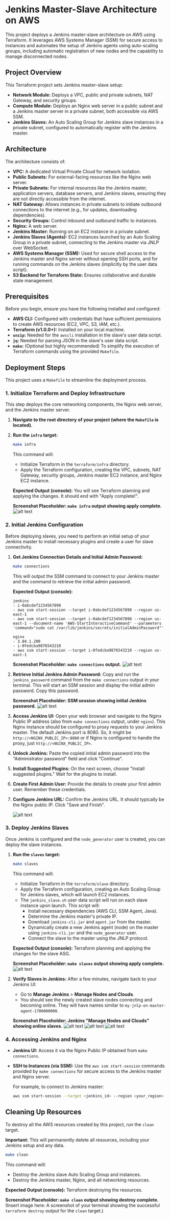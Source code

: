 # Jenkins Master-Slave Architecture on AWS

This project deploys a Jenkins master-slave architecture on AWS using Terraform. It leverages AWS Systems Manager (SSM) for secure access to instances and automates the setup of Jenkins agents using auto-scaling groups, including automatic registration of new nodes and the capability to manage disconnected nodes.

## Project Overview

This Terraform project sets Jenkins master-slave setup:

  * **Network Module:** Deploys a VPC, public and private subnets, NAT Gateway, and security groups.
  * **Compute Module:** Deploys an Nginx web server in a public subnet and a Jenkins master server in a private subnet, both accessible via AWS SSM.
  * **Jenkins Slaves:** An Auto Scaling Group for Jenkins slave instances in a private subnet, configured to automatically register with the Jenkins master.

## Architecture

The architecture consists of:

  * **VPC:** A dedicated Virtual Private Cloud for network isolation.
  * **Public Subnets:** For external-facing resources like the Nginx web server.
  * **Private Subnets:** For internal resources like the Jenkins master, application servers, database servers, and Jenkins slaves, ensuring they are not directly accessible from the internet.
  * **NAT Gateway:** Allows instances in private subnets to initiate outbound connections to the internet (e.g., for updates, downloading dependencies).
  * **Security Groups:** Control inbound and outbound traffic to instances.
  * **Nginx:** A web server.
  * **Jenkins Master:** Running on an EC2 instance in a private subnet.
  * **Jenkins Slaves (Agents):** EC2 instances launched by an Auto Scaling Group in a private subnet, connecting to the Jenkins master via JNLP over WebSocket.
  * **AWS Systems Manager (SSM):** Used for secure shell access to the Jenkins master and Nginx server without opening SSH ports, and for running commands on the Jenkins slaves (implicitly by the user data script).
  * **S3 Backend for Terraform State:** Ensures collaborative and durable state management.

## Prerequisites

Before you begin, ensure you have the following installed and configured:

  * **AWS CLI:** Configured with credentials that have sufficient permissions to create AWS resources (EC2, VPC, S3, IAM, etc.).
  * **Terraform (v1.0.0+):** Installed on your local machine.
  * **`unzip`:** Needed for the `awscli` installation in the slave's user data script.
  * **`jq`:** Needed for parsing JSON in the slave's user data script.
  * **`make`:** (Optional but highly recommended) To simplify the execution of Terraform commands using the provided `Makefile`.

## Deployment Steps

This project uses a `Makefile` to streamline the deployment process.

### 1\. Initialize Terraform and Deploy Infrastructure

This step deploys the core networking components, the Nginx web server, and the Jenkins master server.

1.  **Navigate to the root directory of your project (where the `Makefile` is located).**

2.  **Run the `infra` target:**

    ```bash
    make infra
    ```

    This command will:

      * Initialize Terraform in the `terraform/infra` directory.
      * Apply the Terraform configuration, creating the VPC, subnets, NAT Gateway, security groups, Jenkins master EC2 instance, and Nginx EC2 instance.

    **Expected Output (console):** You will see Terraform planning and applying the changes. It should end with "Apply complete\!".

    **Screenshot Placeholder: `make infra` output showing apply complete.**
    ![alt text](images/0.png)
### 2\. Initial Jenkins Configuration

Before deploying slaves, you need to perform an initial setup of your Jenkins master to install necessary plugins and create a user for slave connectivity.

1.  **Get Jenkins Connection Details and Initial Admin Password:**

    ```bash
    make connections
    ```

    This will output the SSM command to connect to your Jenkins master and the command to retrieve the initial admin password.

    **Expected Output (console):**

    ```
    jenkins
    - i-0abcdef1234567890
    - aws ssm start-session --target i-0abcdef1234567890 --region us-east-1
    - aws ssm start-session --target i-0abcdef1234567890 --region us-east-1 --document-name 'AWS-StartInteractiveCommand' --parameters 'command="sudo cat /var/lib/jenkins/secrets/initialAdminPassword"'

    nginx
    - 3.84.1.200
    - i-0fedcba9876543210
    - aws ssm start-session --target i-0fedcba9876543210 --region us-east-1
    ```

    **Screenshot Placeholder: `make connections` output.**
    ![alt text](images/10.png)

2.  **Retrieve Initial Jenkins Admin Password:**
    Copy and run the `jenkins_password` command from the `make connections` output in your terminal. This will start an SSM session and display the initial admin password. Copy this password.

    **Screenshot Placeholder: SSM session showing initial Jenkins password.**
    ![alt text](images/11.png)

3.  **Access Jenkins UI:**
    Open your web browser and navigate to the Nginx Public IP address (also from `make connections` output, under `nginx`). This Nginx instance should be configured to proxy requests to your Jenkins master. The default Jenkins port is 8080. So, it might be `http://<NGINX_PUBLIC_IP>:8080` or if Nginx is configured to handle the proxy, just `http://<NGINX_PUBLIC_IP>`.


4.  **Unlock Jenkins:**
    Paste the copied initial admin password into the "Administrator password" field and click "Continue".

5.  **Install Suggested Plugins:**
    On the next screen, choose "Install suggested plugins." Wait for the plugins to install.


6.  **Create First Admin User:**
    Provide the details to create your first admin user. Remember these credentials.


7.  **Configure Jenkins URL:**
    Confirm the Jenkins URL. It should typically be the Nginx public IP. Click "Save and Finish".

    ![alt text](images/9.png)

### 3\. Deploy Jenkins Slaves

Once Jenkins is configured and the `node_generator` user is created, you can deploy the slave instances.

1.  **Run the `slaves` target:**

    ```bash
    make slaves
    ```

    This command will:

      * Initialize Terraform in the `terraform/slave` directory.
      * Apply the Terraform configuration, creating an Auto Scaling Group for Jenkins slaves, which will launch EC2 instances.
      * The `jenkins_slave.sh` user data script will run on each slave instance upon launch. This script will:
          * Install necessary dependencies (AWS CLI, SSM Agent, Java).
          * Determine the Jenkins master's private IP.
          * Download `jenkins-cli.jar` and `agent.jar` from the master.
          * Dynamically create a new Jenkins agent (node) on the master using `jenkins-cli.jar` and the `node_generator` user.
          * Connect the slave to the master using the JNLP protocol.

    **Expected Output (console):** Terraform planning and applying the changes for the slave ASG.

    **Screenshot Placeholder: `make slaves` output showing apply complete.**
    ![alt text](images/12.png)

2.  **Verify Slaves in Jenkins:**
    After a few minutes, navigate back to your Jenkins UI:

      * Go to **Manage Jenkins** \> **Manage Nodes and Clouds**.
      * You should see the newly created slave nodes connecting and becoming online. They will have names similar to `my-jnlp-on-master-agent-1700000000`.

    **Screenshot Placeholder: Jenkins "Manage Nodes and Clouds" showing online slaves.**
    ![alt text](images/6.png)
    ![alt text](images/7.png)
    ![alt text](images/8.png)

### 4\. Accessing Jenkins and Nginx

  * **Jenkins UI:** Access it via the Nginx Public IP obtained from `make connections`.

  * **SSH to Instances (via SSM):** Use the `aws ssm start-session` commands provided by `make connections` for secure access to the Jenkins master and Nginx server.

    For example, to connect to Jenkins master:

    ```bash
    aws ssm start-session --target <jenkins_id> --region <your_region>
    ```

## Cleaning Up Resources

To destroy all the AWS resources created by this project, run the `clean` target.

**Important:** This will permanently delete all resources, including your Jenkins setup and any data.

```bash
make clean
```

This command will:

  * Destroy the Jenkins slave Auto Scaling Group and instances.
  * Destroy the Jenkins master, Nginx, and all networking resources.

**Expected Output (console):** Terraform destroying the resources.

**Screenshot Placeholder: `make clean` output showing destroy complete.**
(Insert image here: A screenshot of your terminal showing the successful `terraform destroy` output for the `clean` target.)
